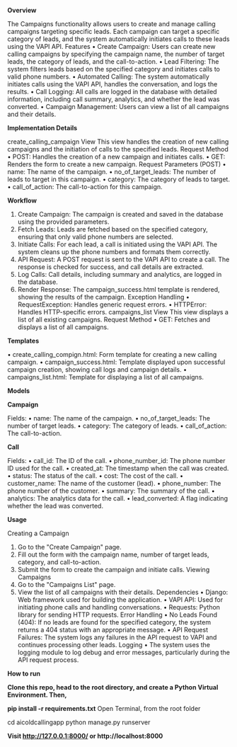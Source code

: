 
**Overview**

The Campaigns functionality allows users to create and manage calling campaigns targeting specific leads. Each campaign can target a specific category of leads, and the system automatically initiates calls to these leads using the VAPI API.
Features
•	Create Campaign: Users can create new calling campaigns by specifying the campaign name, the number of target leads, the category of leads, and the call-to-action.
•	Lead Filtering: The system filters leads based on the specified category and initiates calls to valid phone numbers.
•	Automated Calling: The system automatically initiates calls using the VAPI API, handles the conversation, and logs the results.
•	Call Logging: All calls are logged in the database with detailed information, including call summary, analytics, and whether the lead was converted.
•	Campaign Management: Users can view a list of all campaigns and their details.


**Implementation Details**

create_calling_campaign View
This view handles the creation of new calling campaigns and the initiation of calls to the specified leads.
Request Method
•	POST: Handles the creation of a new campaign and initiates calls.
•	GET: Renders the form to create a new campaign.
Request Parameters (POST)
•	name: The name of the campaign.
•	no_of_target_leads: The number of leads to target in this campaign.
•	category: The category of leads to target.
•	call_of_action: The call-to-action for this campaign.



**Workflow**

1.	Create Campaign: The campaign is created and saved in the database using the provided parameters.
2.	Fetch Leads: Leads are fetched based on the specified category, ensuring that only valid phone numbers are selected.
3.	Initiate Calls: For each lead, a call is initiated using the VAPI API. The system cleans up the phone numbers and formats them correctly.
4.	API Request: A POST request is sent to the VAPI API to create a call. The response is checked for success, and call details are extracted.
5.	Log Calls: Call details, including summary and analytics, are logged in the database.
6.	Render Response: The campaign_success.html template is rendered, showing the results of the campaign.
Exception Handling
•	RequestException: Handles generic request errors.
•	HTTPError: Handles HTTP-specific errors.
campaigns_list View
This view displays a list of all existing campaigns.
Request Method
•	GET: Fetches and displays a list of all campaigns.

**Templates**

•	create_calling_compign.html: Form template for creating a new calling campaign.
•	campaign_success.html: Template displayed upon successful campaign creation, showing call logs and campaign details.
•	campaigns_list.html: Template for displaying a list of all campaigns.






**Models**

**Campaign**

Fields:
•	name: The name of the campaign.
•	no_of_target_leads: The number of target leads.
•	category: The category of leads.
•	call_of_action: The call-to-action.

**Call**

Fields:
•	call_id: The ID of the call.
•	phone_number_id: The phone number ID used for the call.
•	created_at: The timestamp when the call was created.
•	status: The status of the call.
•	cost: The cost of the call.
•	customer_name: The name of the customer (lead).
•	phone_number: The phone number of the customer.
•	summary: The summary of the call.
•	analytics: The analytics data for the call.
•	lead_converted: A flag indicating whether the lead was converted.

**Usage**

Creating a Campaign
1.	Go to the "Create Campaign" page.
2.	Fill out the form with the campaign name, number of target leads, category, and call-to-action.
3.	Submit the form to create the campaign and initiate calls.
Viewing Campaigns
1.	Go to the "Campaigns List" page.
2.	View the list of all campaigns with their details.
Dependencies
•	Django: Web framework used for building the application.
•	VAPI API: Used for initiating phone calls and handling conversations.
•	Requests: Python library for sending HTTP requests.
Error Handling
•	No Leads Found (404): If no leads are found for the specified category, the system returns a 404 status with an appropriate message.
•	API Request Failures: The system logs any failures in the API request to VAPI and continues processing other leads.
Logging
•	The system uses the logging module to log debug and error messages, particularly during the API request process.


**How to run**

**Clone this repo, head to the root directory, and create a Python Virtual Environment. Then,**

 **pip install -r requirements.txt**
Open Terminal, from the root folder

cd aicoldcallingapp
python manage.py runserver

**Visit http://127.0.0.1:8000/ or http://localhost:8000**

